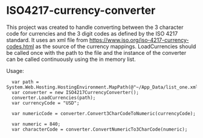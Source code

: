 # ISO4217-currency-converter
This project was created to handle converting between the 3 character code for currencies and the 3 digit codes as defined by the ISO 4217 standard.
It uses an xml file from https://www.iso.org/iso-4217-currency-codes.html as the source of the currency mappings.
LoadCurrencies should be called once with the path to the file and the instance of the converter can be called continuously using the in memory list.

Usage:
```
  var path = System.Web.Hosting.HostingEnvironment.MapPath(@"~/App_Data/list_one.xml");
  var converter = new ISO4217CurrencyConverter();
  converter.LoadCurrencies(path);
  var currencyCode = "USD";

  var numericCode = converter.Convert3CharCodeToNumeric(currencyCode);
  
  var numeric = 840;
  var characterCode = converter.ConvertNumericTo3CharCode(numeric);
  
```
